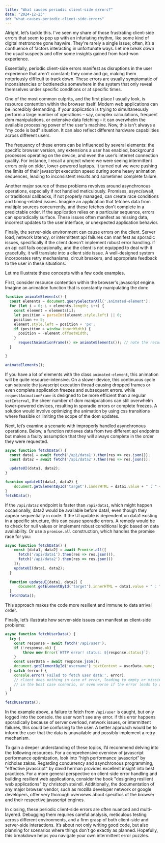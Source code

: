 ```yaml
---
title: "What causes periodic client-side errors?"
date: "2024-12-23"
id: "what-causes-periodic-client-side-errors"
---
```


Alright, let’s tackle this. I've seen my share of those frustrating client-side errors that seem to pop up with an infuriating rhythm, like some kind of digital metronome gone haywire. They're rarely a single issue; often, it’s a confluence of factors interacting in unfortunate ways. Let me break down the usual suspects and offer some insights gained from hard-won experience.

Essentially, periodic client-side errors manifest as disruptions in the user experience that aren't constant; they come and go, making them notoriously difficult to track down. These errors are usually symptomatic of inconsistencies or bottlenecks somewhere in the system that only reveal themselves under specific conditions or at specific times.

One of the most common culprits, and the first place I usually look, is resource contention within the browser itself. Modern web applications can be incredibly demanding. If your application is trying to simultaneously perform a large number of operations – say, complex calculations, frequent dom manipulations, or extensive data fetching – it can overwhelm the available processing power of the user's machine. Now, this isn't always a "my code is bad" situation. It can also reflect different hardware capabilities across different users.

The frequency of these errors can be influenced by several elements: the specific browser version, any extensions a user has enabled, background processes operating on the device, and even the user’s internet connection quality. For instance, I recall a project where we were seeing intermittent errors only on older, lower-powered laptops. It turned out we were pushing the limits of their javascript execution speed during some heavy animation sequences, leading to inconsistent results and sometimes complete failure.

Another major source of these problems revolves around asynchronous operations, especially if not handled meticulously. Promises, async/await, or traditional callbacks, if not properly managed, can create race conditions and timing-related issues. Imagine an application that fetches data from multiple sources concurrently, and these fetches don't complete in a predictable order. If the application relies on a particular sequence, errors can sporadically surface. These issues often manifest as missing data, incorrect updates to the user interface, or unexpected application behavior.

Finally, the server-side environment can cause errors on the client. Server load, network latency, or intermittent api failures can manifest as sporadic issues, specifically if the client doesn't implement robust error handling. if an api call fails occasionally, and the client is not equipped to deal with it gracefully, it will translate into a client side issue. A well-designed system incorporates retry mechanisms, circuit breakers, and appropriate feedback to the user in these situations.

Let me illustrate these concepts with a few code examples.

First, consider resource contention within the browser's javascript engine. Imagine an animation function that is constantly manipulating the dom:

```javascript
function animateElements() {
  const elements = document.querySelectorAll('.animated-element');
  for (let i = 0; i < elements.length; i++) {
    const element = elements[i];
    let position = parseInt(element.style.left) || 0;
    position += 5;
    element.style.left = position + 'px';
    if (position > window.innerWidth) {
      position = -element.offsetWidth;
    }
      requestAnimationFrame(() => animateElements()); // note the recursive call
  }

}

animateElements();
```

If you have a lot of elements with the class `animated-element`, this animation will be quite resource-intensive. On a slower device, this continuous cycle can saturate the javascript execution thread causing dropped frames or even complete application freezes and subsequent errors. while `requestAnimationFrame` is designed to be more efficient than a regular `setInterval`, the sheer number of dom manipulations can still overwhelm lower-powered devices, resulting in sporadic errors or complete freezes. A solution would involve optimizing the animation by using css transitions where feasible or limiting the scope of the dom updates.

Next, let’s examine a scenario with improperly handled asynchronous operations. Below, a function retrieves data from two different api endpoints but makes a faulty assumption that they will always complete in the order they were requested.

```javascript
async function fetchData() {
  const data1 = await fetch('/api/data1').then(res => res.json());
  const data2 = await fetch('/api/data2').then(res => res.json());

  updateUI(data1, data2);
}

function updateUI(data1, data2) {
    document.getElementById('target').innerHTML = data1.value + " : " + data2.value;
}
fetchData();
```

If the `/api/data2` endpoint is faster than `/api/data1`, which might happen occasionally, data2 would be available before data1, even though they appear sequentially in code. If the UI update is dependent on data1 existing in a specific structure, this can cause sporadic errors. A remedy would be to check for null values or implement robust conditional logic based on data availability. Or use a `promise.all` construction, which handles the promise race for you:

```javascript
async function fetchData() {
    const [data1, data2] = await Promise.all([
      fetch('/api/data1').then(res => res.json()),
      fetch('/api/data2').then(res => res.json())
    ]);
    updateUI(data1, data2);
  }
  
  function updateUI(data1, data2) {
      document.getElementById('target').innerHTML = data1.value + " : " + data2.value;
  }
  fetchData();
```

This approach makes the code more resilient and immune to data arrival order.

Finally, let’s illustrate how server-side issues can manifest as client-side problems:

```javascript
async function fetchUserData() {
  try {
    const response = await fetch('/api/user');
    if (!response.ok) {
        throw new Error(`HTTP error! status: ${response.status}`);
    }
    const userData = await response.json();
    document.getElementById('username').textContent = userData.name;
  } catch (error) {
    console.error('Failed to fetch user data:', error);
    // client does nothing in case of error, leading to empty or missing data
    // in the best case scenario, or even worse if the error leads to additional logic issues
  }
}

fetchUserData();
```

In the example above, a failure to fetch from `/api/user` is caught, but only logged into the console. the user won't see any error. if this error happens sporadically because of server overload, network issues, or intermittent failures, this could be confusing to the user. A better approach would be to inform the user that the data is unavailable and possibly implement a retry mechanism.

To gain a deeper understanding of these topics, I’d recommend delving into the following resources. For a comprehensive overview of javascript performance optimization, look into “high performance javascript” by nicholas zakas. Regarding concurrency and asynchronous programming, "effective javascript" by david herman provides excellent insight into best practices. For a more general perspective on client-side error handling and building resilient web applications, consider the book "designing resilient web applications" by christoph steindl. Additionally, the documentation of any major browser vendor, such as mozilla developer network or google developers, offer very thorough overviews about specifics of the browser and their respective javascript engines.

In closing, these periodic client-side errors are often nuanced and multi-layered. Debugging them requires careful analysis, meticulous testing across different environments, and a firm grasp of both client-side and server-side interactions. It’s about not only writing good code, but also planning for scenarios where things don’t go exactly as planned. Hopefully, this breakdown helps you navigate your own intermittent error puzzles.
